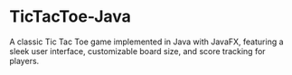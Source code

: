 # TicTacToe-Java
A classic Tic Tac Toe game implemented in Java with JavaFX, featuring a sleek user interface, customizable board size, and score tracking for players.
